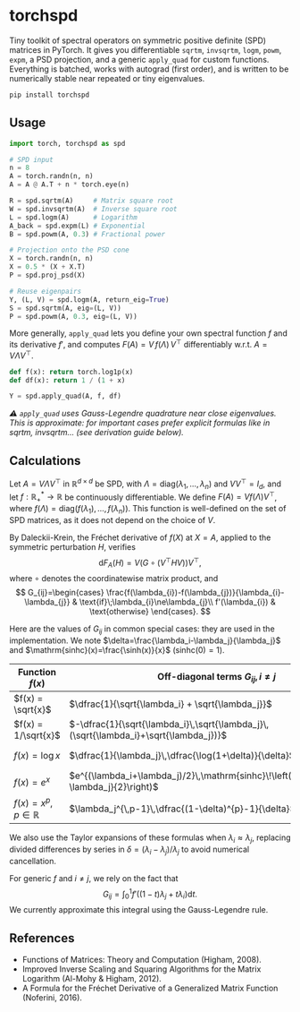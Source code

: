 # torchspd

Tiny toolkit of spectral operators on symmetric positive definite (SPD) matrices in PyTorch. It gives you differentiable `sqrtm`, `invsqrtm`, `logm`, `powm`, `expm`, a PSD projection, and a generic `apply_quad` for custom functions. Everything is batched, works with autograd (first order), and is written to be numerically stable near repeated or tiny eigenvalues.

```bash
pip install torchspd
```

## Usage

```python
import torch, torchspd as spd

# SPD input
n = 8
A = torch.randn(n, n)
A = A @ A.T + n * torch.eye(n)

R = spd.sqrtm(A)     # Matrix square root
W = spd.invsqrtm(A)  # Inverse square root
L = spd.logm(A)      # Logarithm
A_back = spd.expm(L) # Exponential
B = spd.powm(A, 0.3) # Fractional power

# Projection onto the PSD cone
X = torch.randn(n, n)
X = 0.5 * (X + X.T)
P = spd.proj_psd(X)

# Reuse eigenpairs
Y, (L, V) = spd.logm(A, return_eig=True)
S = spd.sqrtm(A, eig=(L, V))
P = spd.powm(A, 0.3, eig=(L, V))
```

More generally, `apply_quad` lets you define your own spectral function $f$ and its derivative $f'$, and computes $F(A)=V\,f(\Lambda)\,V^\top$ differentiably w.r.t. $A=V\Lambda V^\top$.

```python
def f(x): return torch.log1p(x)
def df(x): return 1 / (1 + x)

Y = spd.apply_quad(A, f, df)
```

*⚠ `apply_quad` uses Gauss-Legendre quadrature near close eigenvalues. This is approximate: for important cases prefer explicit formulas like in sqrtm, invsqrtm... (see derivation guide below).*

## Calculations

Let $A=V\Lambda V^\top$ in $\mathbb{R}^{d\times d}$ be SPD, with $\Lambda=\mathrm{diag}(\lambda_1,\ldots,\lambda_n)$ and $VV^\top=I_d$, and let $f:\mathbb{R}_+^*\rightarrow\mathbb{R}$ be continuously differentiable. We define $F(A)=Vf(\Lambda)V^\top$, where $f(\Lambda)=\mathrm{diag}(f(\lambda_1),\ldots,f(\lambda_n))$. This function is well-defined on the set of SPD matrices, as it does not depend on the choice of $V$.

By Daleckii-Krein, the Fréchet derivative of $f(X)$ at $X=A$, applied to the symmetric perturbation $H$, verifies
$$\mathrm{d}F_A(H)=V\left(G\circ (V^\top HV)\right)V^\top,$$
where $\circ$ denotes the coordinatewise matrix product, and
$$
G_{ij}=\begin{cases}
\frac{f(\lambda_{i})-f(\lambda_{j})}{\lambda_{i}-\lambda_{j}} & \text{if}\;\lambda_{i}\ne\lambda_{j}\\
f'(\lambda_{i}) & \text{otherwise}
\end{cases}.
$$

Here are the values of $G_{ij}$ in common special cases: they are used in the implementation. We note $\delta=\frac{\lambda_i-\lambda_j}{\lambda_j}$ and $\mathrm{sinhc}(x)=\frac{\sinh(x)}{x}$ ($\mathrm{sinhc}(0)=1$).

| Function $f(x)$                   | Off-diagonal terms $G_{ij},\, i\neq j$                                                                 | Diagonal terms $G_{ii}$          |
|-----------------------------------|---------------------------------------------------------------------------------------------------------|----------------------------------|
| $f(x) = \sqrt{x}$                 | $\dfrac{1}{\sqrt{\lambda_i} + \sqrt{\lambda_j}}$                                                        | $\dfrac{1}{2\sqrt{\lambda_i}}$   |
| $f(x) = 1/\sqrt{x}$               | $-\dfrac{1}{\sqrt{\lambda_i}\,\sqrt{\lambda_j}\,(\sqrt{\lambda_i}+\sqrt{\lambda_j})}$                   | $-\dfrac{1}{2\lambda_i^{3/2}}$   |
| $f(x) = \log x$                   | $\dfrac{1}{\lambda_j}\,\dfrac{\log(1+\delta)}{\delta}$ | $\dfrac{1}{\lambda_i}$           |
| $f(x) = e^{x}$                    | $e^{(\lambda_i+\lambda_j)/2}\,\mathrm{sinhc}\!\left(\tfrac{\lambda_i-\lambda_j}{2}\right)$              | $e^{\lambda_i}$                  |
| $f(x) = x^p,\; p\in\mathbb{R}$    | $\lambda_j^{\,p-1}\,\dfrac{(1-\delta)^{p}-1}{\delta}$ | $p\,\lambda_i^{\,p-1}$           |

We also use the Taylor expansions of these formulas when $\lambda_i \approx \lambda_j$, replacing divided differences by series in $\delta = (\lambda_i-\lambda_j)/\lambda_j$ to avoid numerical cancellation.

For generic $f$ and $i\ne j$, we rely on the fact that 
$$G_{ij}=\int_{0}^{1}f'\left((1-t)\lambda_{j}+t\lambda_{i}\right)\text{d}t.$$
We currently approximate this integral using the Gauss-Legendre rule.

## References

- Functions of Matrices: Theory and Computation (Higham, 2008).
- Improved Inverse Scaling and Squaring Algorithms for the Matrix Logarithm (Al-Mohy & Higham, 2012).
- A Formula for the Fréchet Derivative of a Generalized Matrix Function (Noferini, 2016).